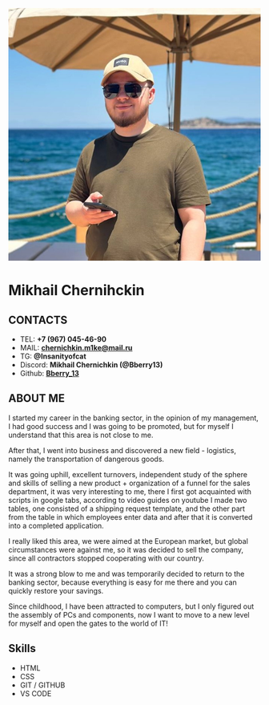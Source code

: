 ![Alt-фото](PhotoCV.jpg)

# **Mikhail Chernihckin**
## **CONTACTS**
* TEL: **+7 (967) 045-46-90**
* MAIL: **chernichkin.m1ke@mail.ru**
* TG: **@Insanityofcat**
* Discord: **Mikhail Chernichkin (@Bberry13)**
* Github: **[Bberry_13](https://github.com/Bberry13)**

## **ABOUT ME**
I started my career in the banking sector, in the opinion of my management, I had good success and I was going to be promoted, but for myself I understand that this area is not close to me. 

After that, I went into business and discovered a new field - logistics, namely the transportation of dangerous goods.

It was going uphill, excellent turnovers, independent study of the sphere and skills of selling a new product + organization of a funnel for the sales department, it was very interesting to me, there I first got acquainted with scripts in google tabs, according to video guides on youtube I made two tables, one consisted of a shipping request template, and the other part from the table in which employees enter data and after that it is converted into a completed application.
 
I really liked this area, we were aimed at the European market, but global circumstances were against me, so it was decided to sell the company, since all contractors stopped cooperating with our country. 

It was a strong blow to me and was temporarily decided to return to the banking sector, because everything is easy for me there and you can quickly restore your savings. 

Since childhood, I have been attracted to computers, but I only figured out the assembly of PCs and components, now I want to move to a new level for myself and open the gates to the world of IT!

## **Skills**
* HTML
* CSS
* GIT / GITHUB
* VS CODE